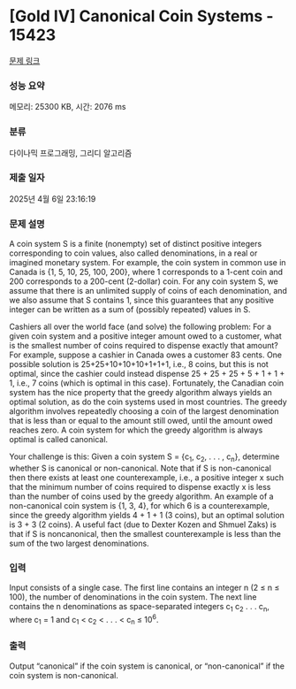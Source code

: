 # [Gold IV] Canonical Coin Systems - 15423 

[문제 링크](https://www.acmicpc.net/problem/15423) 

### 성능 요약

메모리: 25300 KB, 시간: 2076 ms

### 분류

다이나믹 프로그래밍, 그리디 알고리즘

### 제출 일자

2025년 4월 6일 23:16:19

### 문제 설명

<p>A coin system S is a finite (nonempty) set of distinct positive integers corresponding to coin values, also called denominations, in a real or imagined monetary system. For example, the coin system in common use in Canada is {1, 5, 10, 25, 100, 200}, where 1 corresponds to a 1-cent coin and 200 corresponds to a 200-cent (2-dollar) coin. For any coin system S, we assume that there is an unlimited supply of coins of each denomination, and we also assume that S contains 1, since this guarantees that any positive integer can be written as a sum of (possibly repeated) values in S.</p>

<p>Cashiers all over the world face (and solve) the following problem: For a given coin system and a positive integer amount owed to a customer, what is the smallest number of coins required to dispense exactly that amount? For example, suppose a cashier in Canada owes a customer 83 cents. One possible solution is 25+25+10+10+10+1+1+1, i.e., 8 coins, but this is not optimal, since the cashier could instead dispense 25 + 25 + 25 + 5 + 1 + 1 + 1, i.e., 7 coins (which is optimal in this case). Fortunately, the Canadian coin system has the nice property that the greedy algorithm always yields an optimal solution, as do the coin systems used in most countries. The greedy algorithm involves repeatedly choosing a coin of the largest denomination that is less than or equal to the amount still owed, until the amount owed reaches zero. A coin system for which the greedy algorithm is always optimal is called canonical.</p>

<p>Your challenge is this: Given a coin system S = {c<sub>1</sub>, c<sub>2</sub>, . . . , c<sub>n</sub>}, determine whether S is canonical or non-canonical. Note that if S is non-canonical then there exists at least one counterexample, i.e., a positive integer x such that the minimum number of coins required to dispense exactly x is less than the number of coins used by the greedy algorithm. An example of a non-canonical coin system is {1, 3, 4}, for which 6 is a counterexample, since the greedy algorithm yields 4 + 1 + 1 (3 coins), but an optimal solution is 3 + 3 (2 coins). A useful fact (due to Dexter Kozen and Shmuel Zaks) is that if S is noncanonical, then the smallest counterexample is less than the sum of the two largest denominations.</p>

### 입력 

 <p>Input consists of a single case. The first line contains an integer n (2 ≤ n ≤ 100), the number of denominations in the coin system. The next line contains the n denominations as space-separated integers c<sub>1</sub> c<sub>2</sub> . . . c<sub>n</sub>, where c<sub>1</sub> = 1 and c<sub>1</sub> < c<sub>2</sub> < . . . < c<sub>n</sub> ≤ 10<sup>6</sup>.</p>

### 출력 

 <p>Output “canonical” if the coin system is canonical, or “non-canonical” if the coin system is non-canonical.</p>

